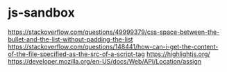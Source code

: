 # js-sandbox

https://stackoverflow.com/questions/49999379/css-space-between-the-bullet-and-the-list-without-padding-the-list
https://stackoverflow.com/questions/148441/how-can-i-get-the-content-of-the-file-specified-as-the-src-of-a-script-tag
https://highlightjs.org/
https://developer.mozilla.org/en-US/docs/Web/API/Location/assign